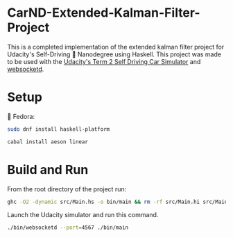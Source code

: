 # CarND-Extended-Kalman-Filter-Project
This is a completed implementation of the extended kalman filter project for Udacity's Self-Driving 🚗 Nanodegree using Haskell. This project was made to be used with the [Udacity's Term 2 Self Driving Car Simulator](https://github.com/udacity/self-driving-car-sim/releases) and [websocketd](http://websocketd.com/).

# Setup
🐧 Fedora:
```bash
sudo dnf install haskell-platform
```
```bash
cabal install aeson linear
```

# Build and Run
From the root directory of the project run:
```bash
ghc -O2 -dynamic src/Main.hs -o bin/main && rm -rf src/Main.hi src/Main.o
```
Launch the Udacity simulator and run this command.
```bash
./bin/websocketd --port=4567 ./bin/main
```